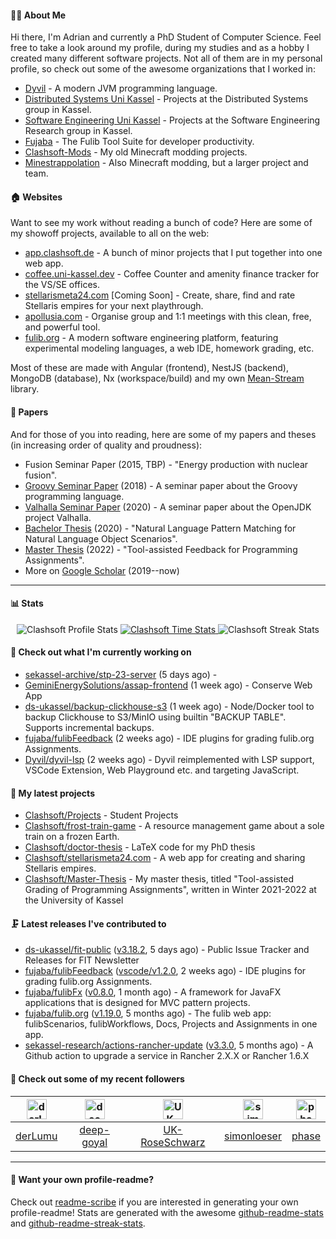 #### 👨‍💻 About Me

Hi there, I'm Adrian and currently a PhD Student of Computer Science.
Feel free to take a look around my profile, during my studies and as a hobby I created many different software projects.
Not all of them are in my personal profile, so check out some of the awesome organizations that I worked in:

- [Dyvil](https://github.com/Dyvil) - A modern JVM programming language.
- [Distributed Systems Uni Kassel](https://github.com/ds-ukassel) - Projects at the Distributed Systems group in Kassel.
- [Software Engineering Uni Kassel](https://github.com/sekassel-research) - Projects at the Software Engineering Research group in Kassel.
- [Fujaba](https://github.com/fujaba) - The Fulib Tool Suite for developer productivity.
- [Clashsoft-Mods](https://github.com/Clashsoft-Mods) - My old Minecraft modding projects.
- [Minestrappolation](https://github.com/MinestrapTeam) - Also Minecraft modding, but a larger project and team.

#### 🏠 Websites

Want to see my work without reading a bunch of code?
Here are some of my showoff projects, available to all on the web:

- [app.clashsoft.de](https://app.clashsoft.de) - A bunch of minor projects that I put together into one web app.
- [coffee.uni-kassel.dev](https://coffee.uni-kassel.dev/) - Coffee Counter and amenity finance tracker for the VS/SE offices.
- [stellarismeta24.com](https://stellarismeta24.com) [Coming Soon] - Create, share, find and rate Stellaris empires for your next playthrough.
- [apollusia.com](https://apollusia.com) - Organise group and 1:1 meetings with this clean, free, and powerful tool.
- [fulib.org](https://www.fulib.org) - A modern software engineering platform, featuring experimental modeling languages, a web IDE, homework grading, etc.

Most of these are made with Angular (frontend), NestJS (backend), MongoDB (database), Nx (workspace/build) and my own [Mean-Stream](https://github.com/Clashsoft/Meanstream) library.

#### 📄 Papers

And for those of you into reading, here are some of my papers and theses (in increasing order of quality and proudness):

- Fusion Seminar Paper (2015, TBP) - "Energy production with nuclear fusion".
- [Groovy Seminar Paper](https://github.com/Clashsoft/Seminar-Groovy) (2018) - A seminar paper about the Groovy programming language.
- [Valhalla Seminar Paper](https://github.com/Clashsoft/Seminar-Valhalla) (2020) - A seminar paper about the OpenJDK project Valhalla.
- [Bachelor Thesis](https://github.com/Clashsoft/Bachelor-Thesis) (2020) - "Natural Language Pattern Matching for Natural Language Object Scenarios".
- [Master Thesis](https://github.com/Clashsoft/Master-Thesis) (2022) - "Tool-assisted Feedback for Programming Assignments".
- More on [Google Scholar](https://scholar.google.com/citations?user=8mKnH8wAAAAJ&hl=en&oi=ao) (2019--now)

---

#### 📊 Stats

<div align=center>
  <img src="https://github-readme-stats.vercel.app/api?username=Clashsoft&show_icons=true&theme=dark&count_private=true&icon_color=0075ff&include_all_commits=true" alt="Clashsoft Profile Stats">

    

  <a href="https://wakatime.com/@Clashsoft">
    <img src="https://github-readme-stats.vercel.app/api/wakatime?username=Clashsoft&theme=dark&layout=compact&langs_count=10" alt="Clashsoft Time Stats">
  </a>

  <img src="http://github-readme-streak-stats.herokuapp.com?user=Clashsoft&theme=dark" alt="Clashsoft Streak Stats">
</div>

#### 👷‍ Check out what I'm currently working on

- [sekassel-archive/stp-23-server](https://github.com/sekassel-archive/stp-23-server) (5 days ago) - 
- [GeminiEnergySolutions/assap-frontend](https://github.com/GeminiEnergySolutions/assap-frontend) (1 week ago) - Conserve Web App
- [ds-ukassel/backup-clickhouse-s3](https://github.com/ds-ukassel/backup-clickhouse-s3) (1 week ago) - Node/Docker tool to backup Clickhouse to S3/MinIO using builtin &#34;BACKUP TABLE&#34;. Supports incremental backups.
- [fujaba/fulibFeedback](https://github.com/fujaba/fulibFeedback) (2 weeks ago) - IDE plugins for grading fulib.org Assignments.
- [Dyvil/dyvil-lsp](https://github.com/Dyvil/dyvil-lsp) (2 weeks ago) - Dyvil reimplemented with LSP support, VSCode Extension, Web Playground etc. and targeting JavaScript.

#### 🌱 My latest projects

- [Clashsoft/Projects](https://github.com/Clashsoft/Projects) - Student Projects
- [Clashsoft/frost-train-game](https://github.com/Clashsoft/frost-train-game) - A resource management game about a sole train on a frozen Earth.
- [Clashsoft/doctor-thesis](https://github.com/Clashsoft/doctor-thesis) - LaTeX code for my PhD thesis
- [Clashsoft/stellarismeta24.com](https://github.com/Clashsoft/stellarismeta24.com) - A web app for creating and sharing Stellaris empires.
- [Clashsoft/Master-Thesis](https://github.com/Clashsoft/Master-Thesis) - My master thesis, titled &#34;Tool-assisted Grading of Programming Assignments&#34;, written in Winter 2021-2022 at the University of Kassel

#### 🗜 Latest releases I've contributed to

- [ds-ukassel/fit-public](https://github.com/ds-ukassel/fit-public) ([v3.18.2](https://github.com/ds-ukassel/fit-public/releases/tag/v3.18.2), 5 days ago) - Public Issue Tracker and Releases for FIT Newsletter
- [fujaba/fulibFeedback](https://github.com/fujaba/fulibFeedback) ([vscode/v1.2.0](https://github.com/fujaba/fulibFeedback/releases/tag/vscode/v1.2.0), 2 weeks ago) - IDE plugins for grading fulib.org Assignments.
- [fujaba/fulibFx](https://github.com/fujaba/fulibFx) ([v0.8.0](https://github.com/fujaba/fulibFx/releases/tag/v0.8.0), 1 month ago) - A framework for JavaFX applications that is designed for MVC pattern projects.
- [fujaba/fulib.org](https://github.com/fujaba/fulib.org) ([v1.19.0](https://github.com/fujaba/fulib.org/releases/tag/v1.19.0), 5 months ago) - The fulib web app: fulibScenarios, fulibWorkflows, Docs, Projects and Assignments in one app.
- [sekassel-research/actions-rancher-update](https://github.com/sekassel-research/actions-rancher-update) ([v3.3.0](https://github.com/sekassel-research/actions-rancher-update/releases/tag/v3.3.0), 5 months ago) - A Github action to upgrade a service in Rancher 2.X.X or Rancher 1.6.X

#### 🚶 Check out some of my recent followers

| [<img src="https://github.com/derLumu.png?size=128" alt="derLumu Profile Avatar" width="32">](https://github.com/derLumu)| [<img src="https://github.com/deep-goyal.png?size=128" alt="deep-goyal Profile Avatar" width="32">](https://github.com/deep-goyal)| [<img src="https://github.com/UK-RoseSchwarz.png?size=128" alt="UK-RoseSchwarz Profile Avatar" width="32">](https://github.com/UK-RoseSchwarz)| [<img src="https://github.com/simonloeser.png?size=128" alt="simonloeser Profile Avatar" width="32">](https://github.com/simonloeser)| [<img src="https://github.com/phase.png?size=128" alt="phase Profile Avatar" width="32">](https://github.com/phase)|
|:---:|:---:|:---:|:---:|:---:|
| [derLumu](https://github.com/derLumu)| [deep-goyal](https://github.com/deep-goyal)| [UK-RoseSchwarz](https://github.com/UK-RoseSchwarz)| [simonloeser](https://github.com/simonloeser)| [phase](https://github.com/phase)|

---

#### 📇 Want your own profile-readme?
Check out [readme-scribe](https://github.com/muesli/readme-scribe) if you are interested in generating your own profile-readme!
Stats are generated with the awesome [github-readme-stats](https://github.com/anuraghazra/github-readme-stats) and [github-readme-streak-stats](https://github.com/DenverCoder1/github-readme-streak-stats).
